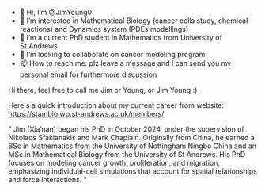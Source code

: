 - 👋 Hi, I’m @JimYoung0
- 👀 I’m interested in Mathematical Biology (cancer cells study, chemical reactions) and Dynamics system (PDEs modellings)
- 🌱 I’m a current PhD student in Mathematics from University of St.Andrews
- 💞️ I’m looking to collaborate on cancer modeling program
- 📫 How to reach me: plz leave a message and I can send you my personal email for furthermore discussion

Hi there, feel free to call me Jim or Young, or Jim Young :)

Here's a quick introduction about my current career from website: https://stambio.wp.st-andrews.ac.uk/members/ 


"
Jim (Xia’nan) began his PhD in October 2024, under the supervision of Nikolaos Sfakianakis and Mark Chaplain. Originally from China, he earned a BSc in Mathematics from the University of Nottingham Ningbo China and an MSc in Mathematical Biology from the University of St Andrews. His PhD focuses on modeling cancer growth, proliferation, and migration, emphasizing individual-cell simulations that account for spatial relationships and force interactions.
"
<!---
JimYoung0/JimYoung0 is a ✨ special ✨ repository because its `README.md` (this file) appears on your GitHub profile.
You can click the Preview link to take a look at your changes.
--->
